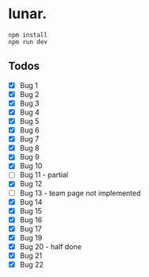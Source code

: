 # lunar.

```
npm install
npm run dev
```

## Todos

- [x] Bug 1
- [x] Bug 2
- [x] Bug 3
- [x] Bug 4
- [x] Bug 5
- [x] Bug 6
- [x] Bug 7
- [x] Bug 8
- [x] Bug 9
- [x] Bug 10
- [ ] Bug 11 - partial
- [x] Bug 12
- [ ] Bug 13 - team page not implemented
- [x] Bug 14
- [x] Bug 15
- [x] Bug 16
- [x] Bug 17
- [x] Bug 19
- [x] Bug 20 - half done
- [x] Bug 21
- [x] Bug 22
